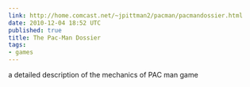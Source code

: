 ```yaml
---
link: http://home.comcast.net/~jpittman2/pacman/pacmandossier.html
date: 2010-12-04 18:52 UTC
published: true
title: The Pac-Man Dossier
tags:
- games
---
```


a detailed description of the mechanics of PAC man game
